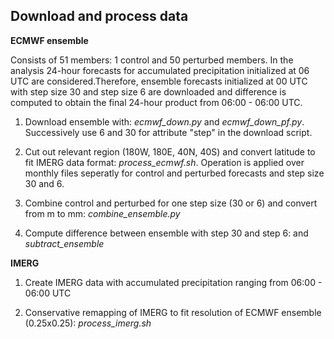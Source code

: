 ## Download and process data

**ECMWF ensemble**

Consists of 51 members: 1 control and 50 perturbed members. In the analysis 24-hour forecasts for accumulated precipitation initialized at 06 UTC are considered.Therefore, ensemble forecasts initialized at 00 UTC with step size 30 and step size 6 are downloaded and difference is computed to obtain the final 24-hour product from 06:00 - 06:00 UTC.   

1. Download ensemble with: *ecmwf_down.py* and *ecmwf_down_pf.py*. Successively use 6 and 30 for attribute "step" in the download script. 

2. Cut out relevant region (180W, 180E, 40N, 40S) and convert latitude to fit IMERG data format: *process_ecmwf.sh*. Operation is applied over monthly files seperatly for control and perturbed forecasts and step size 30 and 6.

3. Combine control and perturbed for one step size (30 or 6) and convert from m to mm: *combine_ensemble.py*
 
4. Compute difference between ensemble with step 30 and step 6: and *subtract_ensemble*

**IMERG**

1. Create IMERG data with accumulated precipitation ranging from 06:00 - 06:00 UTC 

2. Conservative remapping of IMERG to fit resolution of ECMWF ensemble (0.25x0.25): *process_imerg.sh*


